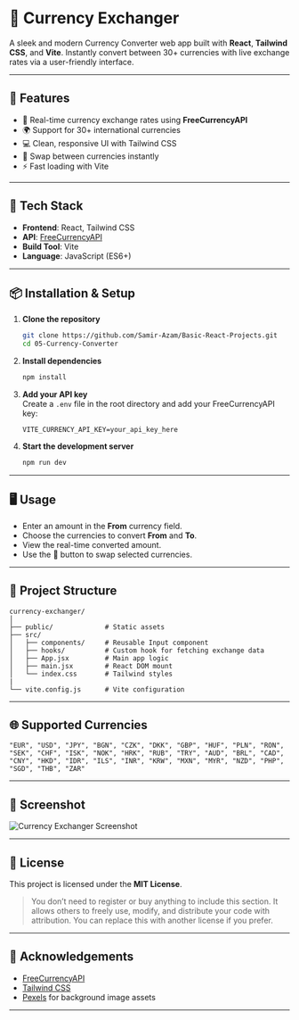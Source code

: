 # 💱 Currency Exchanger

A sleek and modern Currency Converter web app built with **React**, **Tailwind CSS**, and **Vite**. Instantly convert between 30+ currencies with live exchange rates via a user-friendly interface.

---

## 🚀 Features

- 🔄 Real-time currency exchange rates using **FreeCurrencyAPI**
- 🌍 Support for 30+ international currencies
- 💻 Clean, responsive UI with Tailwind CSS
- 🔁 Swap between currencies instantly
- ⚡ Fast loading with Vite

---

## 🧰 Tech Stack

- **Frontend**: React, Tailwind CSS
- **API**: [FreeCurrencyAPI](https://freecurrencyapi.com/)
- **Build Tool**: Vite
- **Language**: JavaScript (ES6+)

---

## 📦 Installation & Setup

1. **Clone the repository**
   ```bash
   git clone https://github.com/Samir-Azam/Basic-React-Projects.git
   cd 05-Currency-Converter
   ```

2. **Install dependencies**
   ```bash
   npm install
   ```

3. **Add your API key**  
   Create a `.env` file in the root directory and add your FreeCurrencyAPI key:
   ```env
   VITE_CURRENCY_API_KEY=your_api_key_here
   ```

4. **Start the development server**
   ```bash
   npm run dev
   ```

---

## 🖥 Usage

- Enter an amount in the **From** currency field.
- Choose the currencies to convert **From** and **To**.
- View the real-time converted amount.
- Use the 🔄 button to swap selected currencies.

---

## 📁 Project Structure

```
currency-exchanger/
│
├── public/             # Static assets
├── src/
│   ├── components/     # Reusable Input component
│   ├── hooks/          # Custom hook for fetching exchange data
│   ├── App.jsx         # Main app logic
│   ├── main.jsx        # React DOM mount
│   └── index.css       # Tailwind styles
|
└── vite.config.js      # Vite configuration
```

---

## 🌐 Supported Currencies

`"EUR", "USD", "JPY", "BGN", "CZK", "DKK", "GBP", "HUF", "PLN", "RON", "SEK", "CHF", "ISK", "NOK", "HRK", "RUB", "TRY", "AUD", "BRL", "CAD", "CNY", "HKD", "IDR", "ILS", "INR", "KRW", "MXN", "MYR", "NZD", "PHP", "SGD", "THB", "ZAR"`

---

## 📸 Screenshot


![Currency Exchanger Screenshot](./public/screenshot.png)


---

## 📝 License

This project is licensed under the **MIT License**.

> You don’t need to register or buy anything to include this section. It allows others to freely use, modify, and distribute your code with attribution. You can replace this with another license if you prefer.

---

## 🙌 Acknowledgements

- [FreeCurrencyAPI](https://freecurrencyapi.com)
- [Tailwind CSS](https://tailwindcss.com/)
- [Pexels](https://pexels.com) for background image assets

---
